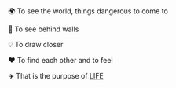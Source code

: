 🌍 To see the world, things dangerous to come to

🧱 To see behind walls

💡 To draw closer

❤️ To find each other and to feel

✈️ That is the purpose of [LIFE](https://liriu.notion.site/LiRiu-5c6c03095c7e4741a43a42686bf9979e)
